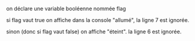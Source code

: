 on déclare une variable booléenne nommée flag

si flag vaut true on affiche dans la console "allumé",
    la ligne 7 est ignorée.

sinon (donc si flag vaut false) on affiche "éteint".
    la ligne 6 est ignorée.